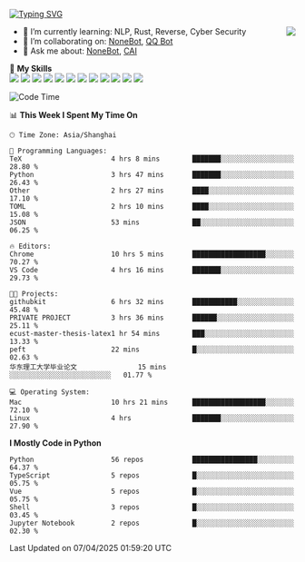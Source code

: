 [![Typing SVG](https://readme-typing-svg.herokuapp.com?size=25&duration=2500&color=8C43EA&vCenter=true&width=200&height=40&lines=Hi+there+%F0%9F%91%8B%F0%9F%8F%BB;I'm+yanyongyu)](https://git.io/typing-svg)

<a href="#">
  <img align="right" src="https://github-readme-stats.vercel.app/api?username=yanyongyu&count_private=true&show_icons=true&bg_color=15,f2f7fd,E0EAFC" />
</a>

- 🌱 I’m currently learning: NLP, Rust, Reverse, Cyber Security
- 👯 I’m collaborating on: [NoneBot](https://github.com/nonebot), [QQ Bot](https://github.com/Mrs4s/go-cqhttp)
- 💬 Ask me about: [NoneBot](https://github.com/nonebot), [CAI](https://github.com/cscs181/CAI)

🌟 **My Skills**  
![](https://img.shields.io/badge/-Python-3e74a2?style=flat-square&logo=Python&logoColor=fff)
![](https://img.shields.io/badge/-TypeScript-3178C6?style=flat-square&logo=TypeScript&logoColor=fff)
![](https://img.shields.io/badge/-Vue-4fc08d?style=flat-square&logo=Vue.js&logoColor=fff)
![](https://img.shields.io/badge/-React-2d98ce?style=flat-square&logo=React&logoColor=fff)
![](https://img.shields.io/badge/-FastAPI-009688?style=flat-square&logo=FastAPI&logoColor=fff)
![](https://img.shields.io/badge/-Linux-000000?style=flat-square&logo=Linux&logoColor=fff)
![](https://img.shields.io/badge/-Docker-2496ED?style=flat-square&logo=Docker&logoColor=fff)
![](https://img.shields.io/badge/-Kubernetes-326CE5?style=flat-square&logo=Kubernetes&logoColor=fff)
![](https://img.shields.io/badge/-GitHub%20Actions-2088FF?style=flat-square&logo=GitHubActions&logoColor=fff)
![](https://img.shields.io/badge/-PostgreSQL-4169E1?style=flat-square&logo=PostgreSQL&logoColor=fff)
![](https://img.shields.io/badge/-Redis-DC382D?style=flat-square&logo=Redis&logoColor=fff)
![](https://img.shields.io/badge/-MongoDB-47A248?style=flat-square&logo=MongoDB&logoColor=fff)

<!--START_SECTION:waka-->
![Code Time](http://img.shields.io/badge/Code%20Time-7%2C446%20hrs%2059%20mins-blue)

📊 **This Week I Spent My Time On** 

```text
🕑︎ Time Zone: Asia/Shanghai

💬 Programming Languages: 
TeX                      4 hrs 8 mins        ███████░░░░░░░░░░░░░░░░░░   28.80 % 
Python                   3 hrs 47 mins       ███████░░░░░░░░░░░░░░░░░░   26.43 % 
Other                    2 hrs 27 mins       ████░░░░░░░░░░░░░░░░░░░░░   17.10 % 
TOML                     2 hrs 10 mins       ████░░░░░░░░░░░░░░░░░░░░░   15.08 % 
JSON                     53 mins             ██░░░░░░░░░░░░░░░░░░░░░░░   06.25 % 

🔥 Editors: 
Chrome                   10 hrs 5 mins       ██████████████████░░░░░░░   70.27 % 
VS Code                  4 hrs 16 mins       ███████░░░░░░░░░░░░░░░░░░   29.73 % 

🐱‍💻 Projects: 
githubkit                6 hrs 32 mins       ███████████░░░░░░░░░░░░░░   45.48 % 
PRIVATE PROJECT          3 hrs 36 mins       ██████░░░░░░░░░░░░░░░░░░░   25.11 % 
ecust-master-thesis-latex1 hr 54 mins        ███░░░░░░░░░░░░░░░░░░░░░░   13.33 % 
peft                     22 mins             █░░░░░░░░░░░░░░░░░░░░░░░░   02.63 % 
华东理工大学毕业论文               15 mins             ░░░░░░░░░░░░░░░░░░░░░░░░░   01.77 % 

💻 Operating System: 
Mac                      10 hrs 21 mins      ██████████████████░░░░░░░   72.10 % 
Linux                    4 hrs               ███████░░░░░░░░░░░░░░░░░░   27.90 % 
```

**I Mostly Code in Python** 

```text
Python                   56 repos            ████████████████░░░░░░░░░   64.37 % 
TypeScript               5 repos             █░░░░░░░░░░░░░░░░░░░░░░░░   05.75 % 
Vue                      5 repos             █░░░░░░░░░░░░░░░░░░░░░░░░   05.75 % 
Shell                    3 repos             █░░░░░░░░░░░░░░░░░░░░░░░░   03.45 % 
Jupyter Notebook         2 repos             █░░░░░░░░░░░░░░░░░░░░░░░░   02.30 % 
```




 Last Updated on 07/04/2025 01:59:20 UTC
<!--END_SECTION:waka-->
